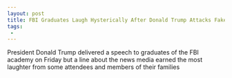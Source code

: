 ```yaml
---
layout: post
title: FBI Graduates Laugh Hysterically After Donald Trump Attacks Fake News
tags:
 -
---
```

President Donald Trump delivered a speech to graduates of the FBI academy on Friday but a line about the news media earned the most laughter from some attendees and members of their families
